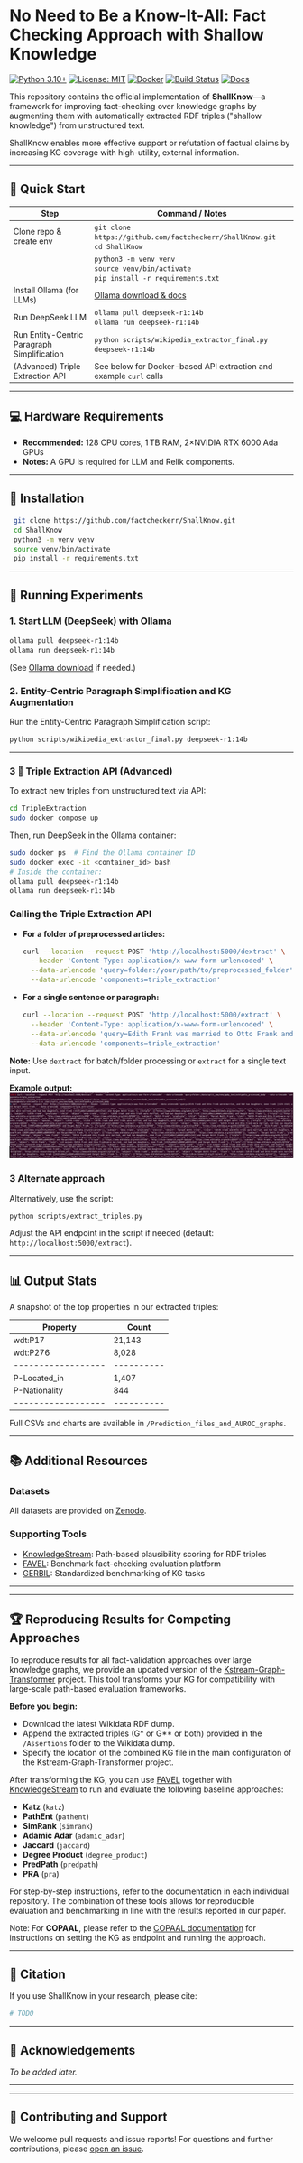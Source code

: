 
# No Need to Be a Know-It-All: Fact Checking Approach with Shallow Knowledge

[![Python 3.10+](https://img.shields.io/badge/python-3.10+-blue.svg)](https://www.python.org)
[![License: MIT](https://img.shields.io/badge/License-MIT-yellow.svg)](LICENSE)
[![Docker](https://img.shields.io/badge/docker-ready-blue.svg)](https://hub.docker.com/)
[![Build Status](https://img.shields.io/github/actions/workflow/status/factcheckerr/ShallKnow/ci.yml?branch=main)](https://github.com/factcheckerr/ShallKnow/actions)
[![Docs](https://img.shields.io/badge/docs-complete-brightgreen.svg)](#)


This repository contains the official implementation of **ShallKnow**—a framework for improving fact-checking over knowledge graphs by augmenting them with automatically extracted RDF triples ("shallow knowledge") from unstructured text.

ShallKnow enables more effective support or refutation of factual claims by increasing KG coverage with high-utility, external information.

---

## 🚀 Quick Start

| **Step**                   | **Command / Notes**                                                               |
|----------------------------|-----------------------------------------------------------------------------------|
| Clone repo & create env    | `git clone https://github.com/factcheckerr/ShallKnow.git`<br>`cd ShallKnow`       |
|                            | `python3 -m venv venv`<br>`source venv/bin/activate`<br>`pip install -r requirements.txt` |
| Install Ollama (for LLMs)  | [Ollama download & docs](https://ollama.com/download)                             |
| Run DeepSeek LLM           | `ollama pull deepseek-r1:14b`<br>`ollama run deepseek-r1:14b`                     |
| Run Entity-Centric Paragraph Simplification         | `python scripts/wikipedia_extractor_final.py deepseek-r1:14b`                     |
| (Advanced) Triple Extraction API | See below for Docker-based API extraction and example `curl` calls         |

---

## 💻 Hardware Requirements

- **Recommended:** 128 CPU cores, 1 TB RAM, 2×NVIDIA RTX 6000 Ada GPUs
- **Notes:** A GPU is required for LLM and Relik components.

---

## 🔧 Installation

```bash
 git clone https://github.com/factcheckerr/ShallKnow.git
 cd ShallKnow  
 python3 -m venv venv
 source venv/bin/activate
 pip install -r requirements.txt
```

---

## 🧪 Running Experiments

### 1. Start LLM (DeepSeek) with Ollama

```bash
ollama pull deepseek-r1:14b
ollama run deepseek-r1:14b
```
(See [Ollama download](https://ollama.com/download) if needed.)

### 2. Entity-Centric Paragraph Simplification and KG Augmentation

Run the Entity-Centric Paragraph Simplification script:

```bash
python scripts/wikipedia_extractor_final.py deepseek-r1:14b
```

---

### 3 🔄 Triple Extraction API (Advanced)

To extract new triples from unstructured text via API:

```bash
cd TripleExtraction
sudo docker compose up
```
Then, run DeepSeek in the Ollama container:
```bash
sudo docker ps  # Find the Ollama container ID
sudo docker exec -it <container_id> bash
# Inside the container:
ollama pull deepseek-r1:14b
ollama run deepseek-r1:14b
```

### Calling the Triple Extraction API

- **For a folder of preprocessed articles:**
  ```bash
  curl --location --request POST 'http://localhost:5000/dextract' \
    --header 'Content-Type: application/x-www-form-urlencoded' \
    --data-urlencode 'query=folder:/your/path/to/preprocessed_folder' \
    --data-urlencode 'components=triple_extraction'
  ```

- **For a single sentence or paragraph:**
  ```bash
  curl --location --request POST 'http://localhost:5000/extract' \
    --header 'Content-Type: application/x-www-form-urlencoded' \
    --data-urlencode 'query=Edith Frank was married to Otto Frank and born in Frankfurt.' \
    --data-urlencode 'components=triple_extraction'
  ```

**Note:** Use `dextract` for batch/folder processing or `extract` for a single text input.

**Example output:**
![Overview](utils/triples_extraction.png)

### 3 Alternate approach
Alternatively, use the script:
```bash
python scripts/extract_triples.py
```
Adjust the API endpoint in the script if needed (default: `http://localhost:5000/extract`).

---

## 📊 Output Stats

A snapshot of the top properties in our extracted triples:

| Property         | Count    |
|------------------|----------|
| wdt:P17          | 21,143   |
| wdt:P276         | 8,028    |
|------------------|----------|
| P-Located_in     | 1,407    |
| P-Nationality    | 844      |
|------------------|----------|

Full CSVs and charts are available in `/Prediction_files_and_AUROC_graphs`.

---


## 📚 Additional Resources

### Datasets

All datasets are provided on [Zenodo](https://zenodo.org/records/15390036).

### Supporting Tools

- [KnowledgeStream](https://github.com/saschaTrippel/knowledgestream): Path-based plausibility scoring for RDF triples
- [FAVEL](https://github.com/dice-group/favel): Benchmark fact-checking evaluation platform
- [GERBIL](https://gerbil-kbc.aksw.org/gerbil/config): Standardized benchmarking of KG tasks

---


---

## 🏆 Reproducing Results for Competing Approaches

To reproduce results for all fact-validation approaches over large knowledge graphs, we provide an updated version of the [Kstream-Graph-Transformer](https://github.com/factcheckerr/knowledgestream-graph-transformer) project. This tool transforms your KG for compatibility with large-scale path-based evaluation frameworks.

**Before you begin:**
- Download the latest Wikidata RDF dump.
- Append the extracted triples (G* or G** or both) provided in the `/Assertions` folder to the Wikidata dump.
- Specify the location of the combined KG file in the main configuration of the Kstream-Graph-Transformer project.

After transforming the KG, you can use [FAVEL](https://github.com/dice-group/favel) together with [KnowledgeStream](https://github.com/saschaTrippel/knowledgestream) to run and evaluate the following baseline approaches:

- **Katz** (`katz`)
- **PathEnt** (`pathent`)
- **SimRank** (`simrank`)
- **Adamic Adar** (`adamic_adar`)
- **Jaccard** (`jaccard`)
- **Degree Product** (`degree_product`)
- **PredPath** (`predpath`)
- **PRA** (`pra`)

For step-by-step instructions, refer to the documentation in each individual repository. The combination of these tools allows for reproducible evaluation and benchmarking in line with the results reported in our paper.

Note: For **COPAAL**, please refer to the [COPAAL documentation](https://github.com/dice-group/COPAAL) for instructions on setting the KG as endpoint and running the approach.

---



## 📜 Citation

If you use ShallKnow in your research, please cite:

```bibtex
# TODO
```
---

## 🙏 Acknowledgements

*To be added later.*

---
---

## 🤝 Contributing and Support

We welcome pull requests and issue reports! For questions and further contributions, please [open an issue](https://github.com/factcheckerr/ShallKnow/issues).
```
